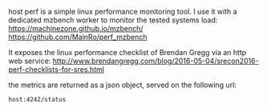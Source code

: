 host perf is a simple linux performance monitoring tool. I use it with a
dedicated mzbench worker to monitor the tested systems load:
https://machinezone.github.io/mzbench/
https://github.com/MainRo/perf_mzbench

It exposes the  linux performance checklist of Brendan Gregg via an
http web service:
http://www.brendangregg.com/blog/2016-05-04/srecon2016-perf-checklists-for-sres.html

the metrics are returned as a json object, served on the following url:

    host:4242/status

